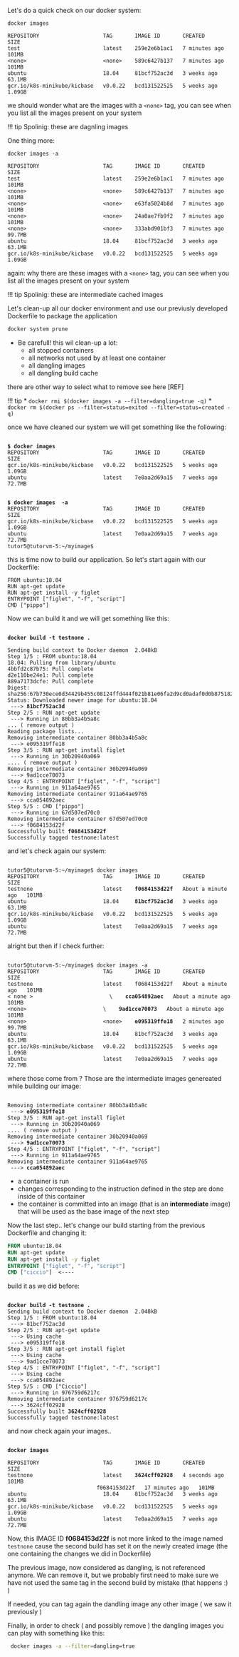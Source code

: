 Let's do a quick check on our docker system: 

```
docker images

REPOSITORY                    TAG       IMAGE ID       CREATED         SIZE
test                          latest    259e2e6b1ac1   7 minutes ago   101MB
<none>                        <none>    589c6427b137   7 minutes ago   101MB
ubuntu                        18.04     81bcf752ac3d   3 weeks ago     63.1MB
gcr.io/k8s-minikube/kicbase   v0.0.22   bcd131522525   5 weeks ago     1.09GB
```

we should wonder what are the images with a `<none>` tag, you can see when you list all the images present on your system

!!! tip
    Spolinig: these are dagnling images

One thing more: 

```
docker images -a 

REPOSITORY                    TAG       IMAGE ID       CREATED         SIZE
test                          latest    259e2e6b1ac1   7 minutes ago   101MB
<none>                        <none>    589c6427b137   7 minutes ago   101MB
<none>                        <none>    e63fa5024b8d   7 minutes ago   101MB
<none>                        <none>    24a0ae7fb9f2   7 minutes ago   101MB
<none>                        <none>    333abd901bf3   7 minutes ago   99.7MB
ubuntu                        18.04     81bcf752ac3d   3 weeks ago     63.1MB
gcr.io/k8s-minikube/kicbase   v0.0.22   bcd131522525   5 weeks ago     1.09GB
```

again: why there are these images with a `<none>` tag, you can see when you list all the images present on your system

!!! tip
    Spolinig: these are intermediate cached images

Let's clean-up all our docker environment and use our previusly developed Dockerfile to package the application

```bash
docker system prune
```

* Be carefull! this wil clean-up a lot: 
    * all stopped containers
    * all networks not used by at least one container
    * all dangling images
    * all dangling build cache

there are other way to select what to remove see here [REF]

!!! tip 
    * `docker rmi $(docker images -a --filter=dangling=true -q)`
    * `docker rm $(docker ps --filter=status=exited --filter=status=created -q)`

once we have cleaned our system we will get something like the following: 

<pre><code> 
<b>$ docker images</b>
REPOSITORY                    TAG       IMAGE ID       CREATED       SIZE
gcr.io/k8s-minikube/kicbase   v0.0.22   bcd131522525   5 weeks ago   1.09GB
ubuntu                        latest    7e0aa2d69a15   7 weeks ago   72.7MB


<b>$ docker images  -a</b>
REPOSITORY                    TAG       IMAGE ID       CREATED       SIZE
gcr.io/k8s-minikube/kicbase   v0.0.22   bcd131522525   5 weeks ago   1.09GB
ubuntu                        latest    7e0aa2d69a15   7 weeks ago   72.7MB
tutor5@tutorvm-5:~/myimage$ 
</code></pre>

this is time now to build our application. So let's start again with our Dockerfile:

```
FROM ubuntu:18.04
RUN apt-get update
RUN apt-get install -y figlet
ENTRYPOINT ["figlet", "-f", "script"]
CMD ["pippo"]
```

Now we can build it and we will get something like this: 
<pre><code>
<b>docker build -t testnone .</b>

Sending build context to Docker daemon  2.048kB
Step 1/5 : FROM ubuntu:18.04
18.04: Pulling from library/ubuntu
4bbfd2c87b75: Pull complete 
d2e110be24e1: Pull complete 
889a7173dcfe: Pull complete 
Digest: sha256:67b730ece0d34429b455c08124ffd444f021b81e06fa2d9cd0adaf0d0b875182
Status: Downloaded newer image for ubuntu:18.04
 ---> <b>81bcf752ac3d</b>
Step 2/5 : RUN apt-get update
 ---> Running in 80bb3a4b5a8c
... ( remove output ) 
Reading package lists...
Removing intermediate container 80bb3a4b5a8c
 ---> e095319ffe18
Step 3/5 : RUN apt-get install figlet
 ---> Running in 30b20940a069
.... ( remove output ) 
Removing intermediate container 30b20940a069
 ---> 9ad1cce70073
Step 4/5 : ENTRYPOINT ["figlet", "-f", "script"]
 ---> Running in 911a64ae9765
Removing intermediate container 911a64ae9765
 ---> cca054892aec
Step 5/5 : CMD ["pippo"]
 ---> Running in 67d507ed70c0
Removing intermediate container 67d507ed70c0
 ---> f0684153d22f
Successfully built <b>f0684153d22f</b>
Successfully tagged testnone:latest
</code></pre>

and let's check again our system: 

<pre><code>
tutor5@tutorvm-5:~/myimage$ docker images
REPOSITORY                    TAG       IMAGE ID       CREATED              SIZE
testnone                      latest    <b>f0684153d22f</b>   About a minute ago   101MB
ubuntu                        18.04     <b>81bcf752ac3d</b>   3 weeks ago          63.1MB
gcr.io/k8s-minikube/kicbase   v0.0.22   bcd131522525   5 weeks ago          1.09GB
ubuntu                        latest    7e0aa2d69a15   7 weeks ago          72.7MB
</code></pre>

alright but then if I check further: 
 
<pre><code>
tutor5@tutorvm-5:~/myimage$ docker images -a 
REPOSITORY                    TAG       IMAGE ID       CREATED              SIZE
testnone                      latest    f0684153d22f   About a minute ago   101MB
&lt none &gt                        \<none\>    <b>cca054892aec</b>   About a minute ago   101MB
&ltnone&gt                        \<none\>    <b>9ad1cce70073</b>   About a minute ago   101MB
&ltnone&gt                        &ltnone&gt    <b>e095319ffe18</b>   2 minutes ago        99.7MB
ubuntu                        18.04     81bcf752ac3d   3 weeks ago          63.1MB
gcr.io/k8s-minikube/kicbase   v0.0.22   bcd131522525   5 weeks ago          1.09GB
ubuntu                        latest    7e0aa2d69a15   7 weeks ago          72.7MB
</code></pre>

where those come from ? 
Those are the intermediate images genereated while building our image:

<pre><code>
Removing intermediate container 80bb3a4b5a8c
 ---> <b>e095319ffe18</b>
Step 3/5 : RUN apt-get install figlet
 ---> Running in 30b20940a069
.... ( remove output )
Removing intermediate container 30b20940a069
 ---> <b>9ad1cce70073</b>
Step 4/5 : ENTRYPOINT ["figlet", "-f", "script"]
 ---> Running in 911a64ae9765
Removing intermediate container 911a64ae9765
 ---> <b>cca054892aec</b>
</code></pre>

- a container is run
- changes corresponding to the instruction defined in the step are done inside of this container
- the container is committed into an image (that is an **intermediate** image) that will be used as the base image of the next step


Now the last step.. let's change our build starting from the previous Dockerfile and changing it: 

```Dockerfile
FROM ubuntu:18.04
RUN apt-get update
RUN apt-get install -y figlet
ENTRYPOINT ["figlet", "-f", "script"]
CMD ["ciccio"]  <----
```

build it as we did before: 
<pre><code>
<b>docker build -t testnone .</b>
Sending build context to Docker daemon  2.048kB
Step 1/5 : FROM ubuntu:18.04
 ---> 81bcf752ac3d
Step 2/5 : RUN apt-get update
 ---> Using cache
 ---> e095319ffe18
Step 3/5 : RUN apt-get install figlet
 ---> Using cache
 ---> 9ad1cce70073
Step 4/5 : ENTRYPOINT ["figlet", "-f", "script"]
 ---> Using cache
 ---> cca054892aec
Step 5/5 : CMD ["Ciccio"]
 ---> Running in 976759d6217c
Removing intermediate container 976759d6217c
 ---> 3624cff02928
Successfully built <b>3624cff02928</b>
Successfully tagged testnone:latest
</code></pre>

and now check again your images.. 

<pre><code>
<b>docker images</b>

REPOSITORY                    TAG       IMAGE ID       CREATED          SIZE
testnone                      latest    <b>3624cff02928</b>   4 seconds ago    101MB
<none>                        <none>    f0684153d22f   17 minutes ago   101MB
ubuntu                        18.04     81bcf752ac3d   3 weeks ago      63.1MB
gcr.io/k8s-minikube/kicbase   v0.0.22   bcd131522525   5 weeks ago      1.09GB
ubuntu                        latest    7e0aa2d69a15   7 weeks ago      72.7MB
</code></pre>

Now, this IMAGE ID **f0684153d22f** is not more linked to the image named `testnone`  cause the second build has set it on the newly created image (the one containing the changes we did in Dockerfile)

The previous image, now considered as dangling, is not referenced anymore. We can remove it, but we probably first need to make sure we have not used the same tag in the second build by mistake (that happens :) )

If needed, you can tag again the dandling image any other image ( we saw it previously ) 

Finally, in order to check ( and possibly remove ) the dangling images you can play with something like this: 

```bash
 docker images -a --filter=dangling=true 
```


